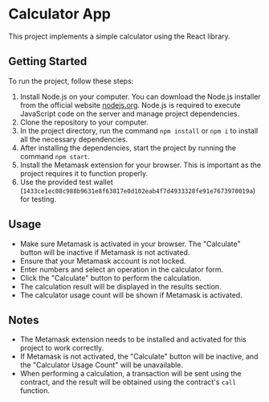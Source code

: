 # Calculator App

This project implements a simple calculator using the React library.

## Getting Started

To run the project, follow these steps:

1. Install Node.js on your computer. You can download the Node.js installer from the official website [nodejs.org](https://nodejs.org/). Node.js is required to execute JavaScript code on the server and manage project dependencies.
2. Clone the repository to your computer.
3. In the project directory, run the command `npm install` or `npm i` to install all the necessary dependencies.
4. After installing the dependencies, start the project by running the command `npm start`.
5. Install the Metamask extension for your browser. This is important as the project requires it to function properly.
6. Use the provided test wallet (`1433ce1ec08c988b9631e8f63817e0d102eab4f7d4933328fe91e7673970019a`) for testing.

## Usage

- Make sure Metamask is activated in your browser. The "Calculate" button will be inactive if Metamask is not activated.
- Ensure that your Metamask account is not locked.
- Enter numbers and select an operation in the calculator form.
- Click the "Calculate" button to perform the calculation.
- The calculation result will be displayed in the results section.
- The calculator usage count will be shown if Metamask is activated.

## Notes

- The Metamask extension needs to be installed and activated for this project to work correctly.
- If Metamask is not activated, the "Calculate" button will be inactive, and the "Calculator Usage Count" will be unavailable.
- When performing a calculation, a transaction will be sent using the contract, and the result will be obtained using the contract's `call` function.

